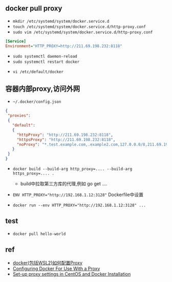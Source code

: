 
## docker pull proxy

<!-- linux -->
+ `mkdir /etc/systemd/system/docker.service.d`
+ `touch /etc/systemd/system/docker.service.d/http-proxy.conf`
+ `sudo vim /etc/systemd/system/docker.service.d/http-proxy.conf`
```cfg
[Service]
Environment="HTTP_PROXY=http://211.69.198.232:8118"
```
   + `sudo systemctl daemon-reload`
   + `sudo systemctl restart docker`

<!-- WSL2 -->

+ `vi /etc/default/docker`

## 容器内部proxy,访问外网

<!-- 方式一 -->
+ `~/.docker/config.json`
```json
{
 "proxies":
 {
   "default":
   {
     "httpProxy": "http://211.69.198.232:8118",
     "httpsProxy": "http://211.69.198.232:8118",
     "noProxy": "*.test.example.com,.example2.com,127.0.0.0/8,211.69.198.232"
   }
 }
}
```
<!-- 方式二 -->
+ `docker build --build-arg http_proxy=.... --build-arg https_proxy=.... .`
	+ build中拉取第三方库的代理,例如 go get ....

+ `ENV HTTP_PROXY="http://192.168.1.12:3128"` Dockerfile中设置

+ `docker run --env HTTP_PROXY="http://192.168.1.12:3128" ...`


## test
+ `docker pull hello-world`

## ref

+ [docker(包括WSL2)如何配置Proxy](https://zhuanlan.zhihu.com/p/427589367)
+ [Configuring Docker For Use With a Proxy](https://movidius.github.io/ncsdk/docker_proxy.html)
+ [Set-up proxy settings in CentOS and Docker Installation](https://docs.expertflow.com/chat/3.16/hybrid-chat-deployment/docker-based-deployment/set-up-proxy-settings-in-centos-and-docker-installation)